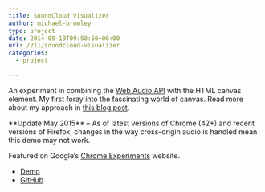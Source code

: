 ```yaml
---
title: SoundCloud Visualizer
author: michael-bromley
type: project
date: 2014-09-19T09:50:50+00:00
url: /211/soundcloud-visualizer
categories:
  - project

---
```

An experiment in combining the <a href="https://developer.mozilla.org/en-US/docs/Web/API/Web_Audio_API" target="_blank">Web Audio API</a> with the HTML canvas element. My first foray into the fascinating world of canvas. Read more about my approach in [this blog post][1].

\*\*Update May 2015\*\* &#8211; As of latest versions of Chrome (42+) and recent versions of Firefox, changes in the way cross-origin audio is handled mean this demo may not work.

Featured on Google&#8217;s <a href="http://www.chromeexperiments.com/detail/soundcloud-visualizer/?f=" target="_blank">Chrome Experiments</a> website.

<ul class="project-links">
  <li>
    <a class="pure-button" href="http://www.michaelbromley.co.uk/experiments/soundcloud-vis/#muse/undisclosed-desires" target="_blank">Demo</a>
  </li>
  <li>
    <a class="pure-button" href="https://github.com/michaelbromley/soundcloud-visualizer">GitHub</a>
  </li>
</ul>

 [1]: http://www.michaelbromley.co.uk/blog/42/audio-visualization-with-web-audio-canvas-and-the-soundcloud-api "Audio Visualization with Web Audio, Canvas and the Soundcloud API"
